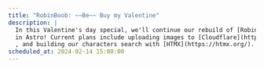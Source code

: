 ```yaml
---
title: "RobinBoob: ~~Be~~ Buy my Valentine"
description: |
  In this Valentine's day special, we'll continue our rebuild of [RobinBoob](https://www.robinboob.com)
  in Astro! Current plans include uploading images to [Cloudflare](https://www.cloudflare.com/developer-platform/cloudflare-images/)
  , and building our characters search with [HTMX](https://htmx.org/).
scheduled_at: 2024-02-14 15:00:00
---
```

